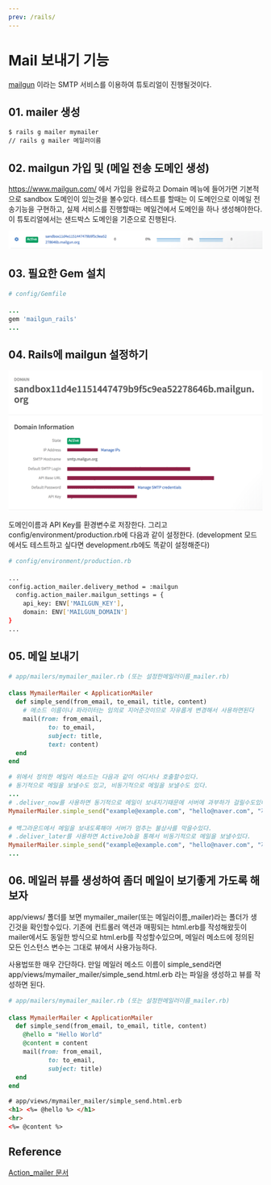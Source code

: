 ```yaml
---
prev: /rails/
---
```

# Mail 보내기 기능

[mailgun](https://www.mailgun.com/) 이라는 SMTP 서비스를 이용하여 튜토리얼이 진행될것이다.

## 01. mailer 생성

```bash 
$ rails g mailer mymailer
// rails g mailer 메일러이름
```

## 02. mailgun 가입 및 (메일 전송 도메인 생성)

https://www.mailgun.com/ 에서 가입을 완료하고 Domain 메뉴에 들어가면
기본적으로 sandbox 도메인이 있는것을 볼수있다. 
테스트를 할때는 이 도메인으로 이메일 전송기능을 구현하고, 실제 서비스를 진행할때는 메일건에서 도메인을 하나 생성해야한다.
이 튜토리얼에서는 샌드박스 도메인을 기준으로 진행된다.

![](/images/sandbox.png)

## 03. 필요한 Gem 설치

```ruby
# config/Gemfile

...
gem 'mailgun_rails'
...

```

## 04. Rails에 mailgun 설정하기

![](/images/메일건키.png)

도메인이름과 API Key를 환경변수로 저장한다. 
그리고 config/environment/production.rb에 다음과 같이 설정한다. (development 모드에서도 테스트하고 싶다면 development.rb에도 똑같이 설정해준다)

```bash
# config/environment/production.rb

...
config.action_mailer.delivery_method = :mailgun
  config.action_mailer.mailgun_settings = {
    api_key: ENV['MAILGUN_KEY'],
    domain: ENV['MAILGUN_DOMAIN']
}
...
```

## 05. 메일 보내기 

```ruby
# app/mailers/mymailer_mailer.rb (또는 설정한메일러이름_mailer.rb)

class MymailerMailer < ApplicationMailer
  def simple_send(from_email, to_email, title, content) 
    # 메소드 이름이나 파라미터는 임의로 지어준것이므로 자유롭게 변경해서 사용하면된다
    mail(from: from_email,
           to: to_email, 
           subject: title,
           text: content)    
  end
end
```

```ruby 
# 위에서 정의한 메일러 메소드는 다음과 같이 어디서나 호출할수있다.
# 동기적으로 메일을 보낼수도 있고, 비동기적으로 메일을 보낼수도 있다.
...
# .deliver_now를 사용하면 동기적으로 메일이 보내지기때문에 서버에 과부하가 걸릴수도있다.
MymailerMailer.simple_send("example@example.com", "hello@naver.com", "제목", "내용").deliver_now

# 백그라운드에서 메일을 보내도록해야 서버가 멈추는 불상사를 막을수있다. 
# .deliver_later를 사용하면 ActiveJob을 통해서 비동기적으로 메일을 보낼수있다.
MymailerMailer.simple_send("example@example.com", "hello@naver.com", "제목", "내용").deliver_later
...
```

## 06. 메일러 뷰를 생성하여 좀더 메일이 보기좋게 가도록 해보자

app/views/ 폴더를 보면 mymailer_mailer(또는 메일러이름_mailer)라는 폴더가 생긴것을 확인할수있다.
기존에 컨트롤러 액션과 매핑되는 html.erb를 작성해왔듯이 mailer에서도 동일한 방식으로 html.erb를 작성할수있으며, 메일러 메소드에 정의된 모든 인스턴스 변수는 그대로 뷰에서 사용가능하다.

사용법또한 매우 간단하다. 만일 메일러 메소드 이름이 simple_send라면 
app/views/mymailer_mailer/simple_send.html.erb 라는 파일을 생성하고 뷰를 작성하면 된다.

```ruby
# app/mailers/mymailer_mailer.rb (또는 설정한메일러이름_mailer.rb)

class MymailerMailer < ApplicationMailer
  def simple_send(from_email, to_email, title, content) 
    @hello = "Hello World"
    @content = content
    mail(from: from_email,
           to: to_email, 
           subject: title)    
  end
end
```

```html 
# app/views/mymailer_mailer/simple_send.html.erb
<h1> <%= @hello %> </h1>
<hr>
<%= @content %>
```

## Reference

[Action_mailer 문서](https://guides.rubyonrails.org/action_mailer_basics.html)
